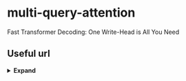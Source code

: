# multi-query-attention
Fast Transformer Decoding: One Write-Head is All You Need

## Useful url

<details><summary> <b>Expand</b> </summary>

* Search for articles that cite this [article](https://arxiv.org/abs/1911.02150) , such as [PALM](https://arxiv.org/abs/2204.02311)
* a implement in [stackoverflow](https://stackoverflow.com/questions/76378844/multi-query-attention-implementation)
* a implement in [huggingface](https://huggingface.co/mosaicml/mpt-7b-chat/blob/main/attention.py#L204)
* a implement from [lucidrains/PaLM-pytorch](https://github.com/lucidrains/PaLM-pytorch/blob/main/palm_pytorch/palm_pytorch.py#L133)
</details>
